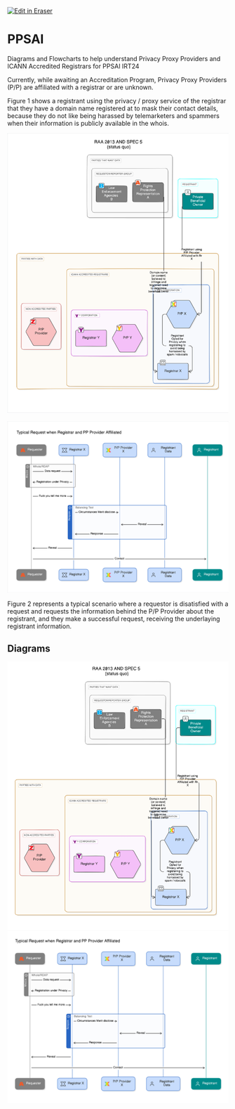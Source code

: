 <p><a target="_blank" href="https://app.eraser.io/workspace/HbyaCzN8pqo5A8mv0nbP" id="edit-in-eraser-github-link"><img alt="Edit in Eraser" src="https://firebasestorage.googleapis.com/v0/b/second-petal-295822.appspot.com/o/images%2Fgithub%2FOpen%20in%20Eraser.svg?alt=media&amp;token=968381c8-a7e7-472a-8ed6-4a6626da5501"></a></p>

# PPSAI
Diagrams and Flowcharts to help understand Privacy Proxy Providers and ICANN Accredited Registrars for PPSAI IRT24

Currently, while awaiting an Accreditation Program, Privacy Proxy Providers (P/P) are affiliated with a registrar or are unknown.

Figure 1 shows a registrant using the privacy / proxy service of the registrar that they have a domain name registered at to mask their contact details, because they do not like being harassed by telemarketers and spammers when their information is publicly available in the whois.

![Figure 1](/.eraser/HbyaCzN8pqo5A8mv0nbP___tXW2fx7GsLNe1Yek5Kvb2Og6yM62___---figure---13oPzCvQ1i7yVCptP6qsO---figure---QhS13kzvn526YNadLI6iRA.png "Figure 1")

![Figure 2](/.eraser/HbyaCzN8pqo5A8mv0nbP___tXW2fx7GsLNe1Yek5Kvb2Og6yM62___---figure---bLnfWn1YG4EXq1cp7TFk0---figure---3YW7eDBQsGQo-PkDkzucdg.png "Figure 2")

Figure 2 represents a typical scenario where a requestor is disatisfied with a request and requests the information behind the P/P Provider about the registrant, and they make a successful request, receiving the underlaying registrant information.


<!-- eraser-additional-content -->
## Diagrams
<!-- eraser-additional-files -->
<a href="/README-RAA 2013 AND SPEC 5 \n(status quo)-1.eraserdiagram" data-element-id="3P3SyNd-rP7H-AxkJo2y0"><img src="/.eraser/HbyaCzN8pqo5A8mv0nbP___tXW2fx7GsLNe1Yek5Kvb2Og6yM62___---diagram----4f78cf86c4ceb3d7299e6b32012272e3-RAA-2013-AND-SPEC-5--n-status-quo-.png" alt="" data-element-id="3P3SyNd-rP7H-AxkJo2y0" /></a>
<a href="/README-Typical Request when Registrar and PP Provider Affiliated-2.eraserdiagram" data-element-id="mV8VAdPeLHGu5Sk9LgOwc"><img src="/.eraser/HbyaCzN8pqo5A8mv0nbP___tXW2fx7GsLNe1Yek5Kvb2Og6yM62___---diagram----8f182c285bdffc9b5f6aaa2474c947a1-Typical-Request-when-Registrar-and-PP-Provider-Affiliated.png" alt="" data-element-id="mV8VAdPeLHGu5Sk9LgOwc" /></a>
<!-- end-eraser-additional-files -->
<!-- end-eraser-additional-content -->
<!--- Eraser file: https://app.eraser.io/workspace/HbyaCzN8pqo5A8mv0nbP --->